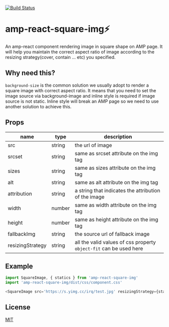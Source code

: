 [![Build Status](https://travis-ci.org/jimmy319/amp-react-square-img.svg?branch=master)](https://travis-ci.org/jimmy319/amp-react-square-img)

# amp-react-square-img:zap:
An amp-react component rendering image in square shape on AMP page. It will help you maintain the correct aspect ratio of image according to the resizing strategy(cover, contain ... etc) you specified.

## Why need this?
`background-size` is the common solution we usually adopt to render a square image with correct aspect ratio. It means that you need to set the image source via background-image and inline style is required if image source is not static. Inline style will break an AMP page so we need to use another solution to achieve this.

## Props

| name | type | description |
|------|------|------------------|
| src | string | the url of image |
| srcset | string | same as srcset attribute on the img tag |
| sizes | string | same as sizes attribute on the img tag |
| alt | string | same as alt attribute on the img tag |
| attribution | string | a string that indicates the attribution of the image |
| width | number | same as width attribute on the img tag |
| height | number | same as height attribute on the img tag |
| fallbackImg | string | the source url of fallback image |
| resizingStrategy | string | all the valid values of css property `object-fit` can be used here |

## Example

```javascript
import SquareImage, { statics } from 'amp-react-square-img'
import 'amp-react-square-img/dist/css/component.css'

<SquareImage src='https://s.yimg.cc/irq/test.jpg' resizingStrategy={statics.CONTAIN_RESIZING} />
```

## License
[MIT](https://github.com/jimmy319/amp-react-square-img/blob/master/LICENSE)